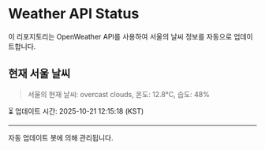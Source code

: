 
# Weather API Status

이 리포지토리는 OpenWeather API를 사용하여 서울의 날씨 정보를 자동으로 업데이트합니다.

## 현재 서울 날씨
> 서울의 현재 날씨: overcast clouds, 온도: 12.8°C, 습도: 48%

⏳ 업데이트 시간: 2025-10-21 12:15:18 (KST)

---
자동 업데이트 봇에 의해 관리됩니다.
